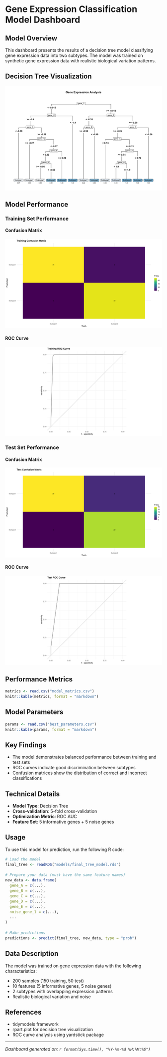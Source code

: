 # Gene Expression Classification Model Dashboard

## Model Overview
This dashboard presents the results of a decision tree model classifying gene expression data into two subtypes. The model was trained on synthetic gene expression data with realistic biological variation patterns.

## Decision Tree Visualization
![Decision Tree](evaluation/decision_tree.png)

## Model Performance

### Training Set Performance
#### Confusion Matrix
![Training Confusion Matrix](../evaluation/train_confusion_matrix.png)

#### ROC Curve
![Training ROC Curve](../evaluation/train_roc_curve.png)

### Test Set Performance
#### Confusion Matrix
![Test Confusion Matrix](../evaluation/test_confusion_matrix.png)

#### ROC Curve
![Test ROC Curve](../evaluation/test_roc_curve.png)

## Performance Metrics

```r
metrics <- read.csv("model_metrics.csv")
knitr::kable(metrics, format = "markdown")
```

## Model Parameters

```r
params <- read.csv("best_parameters.csv")
knitr::kable(params, format = "markdown")
```

## Key Findings
- The model demonstrates balanced performance between training and test sets
- ROC curves indicate good discrimination between subtypes
- Confusion matrices show the distribution of correct and incorrect classifications

## Technical Details
- **Model Type**: Decision Tree
- **Cross-validation**: 5-fold cross-validation
- **Optimization Metric**: ROC AUC
- **Feature Set**: 5 informative genes + 5 noise genes

## Usage
To use this model for prediction, run the following R code:

```r
# Load the model
final_tree <- readRDS("models/final_tree_model.rds")

# Prepare your data (must have the same feature names)
new_data <- data.frame(
  gene_A = c(...),
  gene_B = c(...),
  gene_C = c(...),
  gene_D = c(...),
  gene_E = c(...),
  noise_gene_1 = c(...),
  ...
)

# Make predictions
predictions <- predict(final_tree, new_data, type = "prob")
```

## Data Description
The model was trained on gene expression data with the following characteristics:
- 200 samples (150 training, 50 test)
- 10 features (5 informative genes, 5 noise genes)
- 2 subtypes with overlapping expression patterns
- Realistic biological variation and noise

## References
- tidymodels framework
- rpart.plot for decision tree visualization
- ROC curve analysis using yardstick package

---
*Dashboard generated on: `r format(Sys.time(), "%Y-%m-%d %H:%M:%S")`*